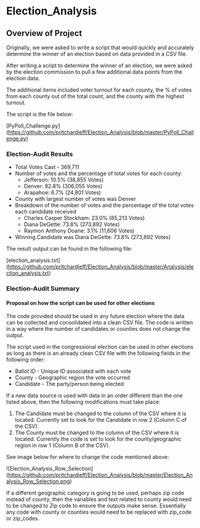 # Election_Analysis

## Overview of Project

Originally, we were asked to write a script that would quickly and accurately determine the winner of an election based on data provided in a CSV file.

After writing a script to determine the winner of an election, we were asked by the election commission to pull a few additional data points from the election data.

The additional items included voter turnout for each county, the % of votes from each county out of the total count, and the county with the highest turnout.

The script is the file below:

[PyPoll_Challenge.py] (https://github.com/pritchardjeff/Election_Analysis/blob/master/PyPoll_Challenge.py)

### Election-Audit Results

- Total Votes Cast - 369,711
- Number of votes and the percentage of total votes for each county:
  - Jefferson: 10.5% (38,855 Votes)
  - Denver: 82.8% (306,055 Votes)
  - Arapahoe: 6.7% (24,801 Votes)
- County with largest number of votes was Denver
- Breakdown of the number of votes and the percentage of the total votes each candidate received 
  - Charles Casper Stockham: 23.0% (85,213 Votes)
  - Diana DeGette: 73.8% (273,892 Votes)
  - Raymon Anthony Doane: 3.1% (11,606 Votes)  
- Winning Candidate was Diana DeGette: 73.8% (273,892 Votes)

The result output can be found in the following file:

[election_analysis.txt] (https://github.com/pritchardjeff/Election_Analysis/blob/master/Analysis/election_analysis.txt)

### Election-Audit Summary

#### Proposal on how the script can be used for other elections

The code provided should be used in any future election where the data can be collected and consolidated into a clean CSV file. The code is written in a way where the number of candidates or counties does not change the output.

The script used in the congressional election can be used in other elections as long as there is an already clean CSV file with the following fields in the following order:

- Ballot ID - Unique ID associated with each vote
- County - Geographic region the vote occurred 
- Candidate - The party/person being elected

If a new data source is used with data in an order different than the one listed above, then the following modifications must take place:

1. The Candidate must be changed to the column of the CSV where it is located. Currently set to look for the Candidate in row 2 (Column C of the CSV).
2. The County must be changed to the column of the CSV where it is located. Currently the code is set to look for the county/geographic region in row 1 (Column B of the CSV).

See image below for where to change the code mentioned above:

![Election_Analysis_Row_Selection] (https://github.com/pritchardjeff/Election_Analysis/blob/master/Election_Analysis_Row_Selection.png)

If a different geographic category is going to be used, perhaps zip code instead of county, then the variables and text related to county would need to be changed to Zip code to ensure the outputs make sense. Essentially any code with county or counties would need to be replaced with zip_code or zip_codes.






